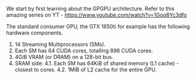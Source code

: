 We start by first learning about the GPGPU architecture. Refer to this amazing series on YT - https://www.youtube.com/watch?v=1Goq8Yc3dfo

The standard consumer GPU, the GTX 1650ti for example has the following hardware components.
1. 14 Streaming Multiprocessors (SMs).
2. Each SM has 64 CUDA cores, totalling 896 CUDA cores.
3. 4GiB VRAM (or DRAM) on a 128-bit bus. 
4. SRAM side:
4.1. Each SM has 64KiB of shared memory (L1 cache) - closest to cores.
4.2. 1MiB of L2 cache for the entire GPU.
